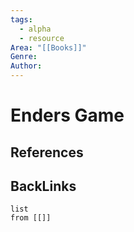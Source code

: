 ```yaml
---
tags:
  - alpha
  - resource
Area: "[[Books]]"
Genre:
Author:
---
```

# Enders Game



## References



## BackLinks

```dataview
list
from [[]]
```

